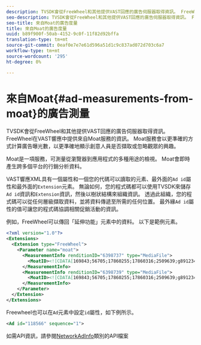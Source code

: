 ```yaml
---
description: TVSDK會從FreeWheel和其他提供VAST回應的廣告伺服器取得資訊。 FreeWheel在VAST響應中提供來自Moat服務的資訊。 Moat服務會以更準確的方式計算廣告曝光數，以更準確地顯示創意人員是否擷取或忽略觀眾的興趣。
seo-description: TVSDK會從FreeWheel和其他提供VAST回應的廣告伺服器取得資訊。 FreeWheel在VAST響應中提供來自Moat服務的資訊。 Moat服務會以更準確的方式計算廣告曝光數，以更準確地顯示創意人員是否擷取或忽略觀眾的興趣。
seo-title: 來自Moat的廣告度量
title: 來自Moat的廣告度量
uuid: b89f900f-50ab-4152-9c0f-11f82d92bffa
translation-type: tm+mt
source-git-commit: 0eaf0e7e7e61d596a51d1c9c837ad072d703c6a7
workflow-type: tm+mt
source-wordcount: '295'
ht-degree: 0%

---
```



# 來自Moat{#ad-measurements-from-moat}的廣告測量

TVSDK會從FreeWheel和其他提供VAST回應的廣告伺服器取得資訊。 FreeWheel在VAST響應中提供來自Moat服務的資訊。 Moat服務會以更準確的方式計算廣告曝光數，以更準確地顯示創意人員是否擷取或忽略觀眾的興趣。

Moat是一項服務，可測量從瀏覽器到應用程式的多種用途的檢視。 Moat會即時產生跨多個平台的行銷分析資料。

VAST響應XML具有一個屬性和一個您的代碼可以讀取的元素、最外面的`Ad id`屬性和最外面的`Extension`元素。 無論如何，您的程式碼都可以使用TVSDK來儲存`Ad id`資訊和`Extension`資訊，然後以樹狀結構來組織資訊。 透過此組織，您的程式碼可以從任何層級擷取資料，並將資料傳遞至所需的任何位置。 最外緣`Ad id`屬性的值可讓您的程式碼協調相關促銷活動的資訊。

例如，FreeWheel可以傳回「延伸功能」元素中的資料。 以下是範例元素。

```xml
<?xml version="1.0"?> 
<Extensions> 
  <Extension type="FreeWheel"> 
    <Parameter name="moat"> 
      <MeasurementInfo renditionID="6398737" type="MediaFile"> 
        <MoatID><![CDATA[169843;56705;17860255;17860316;2509639;g8912342;103311138;g436558;530633]]></MoatID> 
      </MeasurementInfo> 
      <MeasurementInfo renditionID="6398739" type="MediaFile"> 
        <MoatID><![CDATA[169843;56705;17860255;17860316;2509639;g8912342;103311138;g436558;530633]]></MoatID> 
      </MeasurementInfo> 
    </Parameter> 
  </Extension> 
</Extensions> 
```

Freewheel也可以在`Ad`元素中設定`id`屬性，如下例所示。

```xml
<Ad id="118566" sequence="1">
```

如需API資訊，請參閱[NetworkAdInfo](https://help.adobe.com/en_US/primetime/api/psdk/javadoc_2.7/)類別的API檔案
